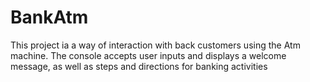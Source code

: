 # BankAtm
This project ia a way of interaction with back customers using the Atm machine. The console accepts user inputs and displays a welcome message, as well as steps and directions for banking activities
